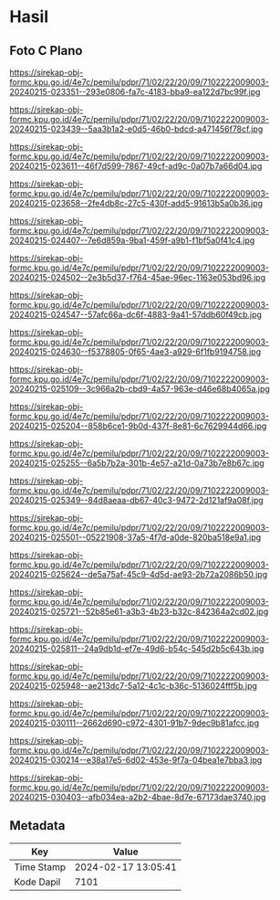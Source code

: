 # Hasil

## Foto C Plano

https://sirekap-obj-formc.kpu.go.id/4e7c/pemilu/pdpr/71/02/22/20/09/7102222009003-20240215-023351--293e0806-fa7c-4183-bba9-ea122d7bc99f.jpg

https://sirekap-obj-formc.kpu.go.id/4e7c/pemilu/pdpr/71/02/22/20/09/7102222009003-20240215-023439--5aa3b1a2-e0d5-46b0-bdcd-a471456f78cf.jpg

https://sirekap-obj-formc.kpu.go.id/4e7c/pemilu/pdpr/71/02/22/20/09/7102222009003-20240215-023611--46f7d599-7867-49cf-ad9c-0a07b7a66d04.jpg

https://sirekap-obj-formc.kpu.go.id/4e7c/pemilu/pdpr/71/02/22/20/09/7102222009003-20240215-023658--2fe4db8c-27c5-430f-add5-91613b5a0b36.jpg

https://sirekap-obj-formc.kpu.go.id/4e7c/pemilu/pdpr/71/02/22/20/09/7102222009003-20240215-024407--7e6d859a-9ba1-459f-a9b1-f1bf5a0f41c4.jpg

https://sirekap-obj-formc.kpu.go.id/4e7c/pemilu/pdpr/71/02/22/20/09/7102222009003-20240215-024502--2e3b5d37-f764-45ae-96ec-1163e053bd96.jpg

https://sirekap-obj-formc.kpu.go.id/4e7c/pemilu/pdpr/71/02/22/20/09/7102222009003-20240215-024547--57afc66a-dc6f-4883-9a41-57ddb60f49cb.jpg

https://sirekap-obj-formc.kpu.go.id/4e7c/pemilu/pdpr/71/02/22/20/09/7102222009003-20240215-024630--f5378805-0f65-4ae3-a929-6f1fb9194758.jpg

https://sirekap-obj-formc.kpu.go.id/4e7c/pemilu/pdpr/71/02/22/20/09/7102222009003-20240215-025109--3c966a2b-cbd9-4a57-963e-d46e68b4065a.jpg

https://sirekap-obj-formc.kpu.go.id/4e7c/pemilu/pdpr/71/02/22/20/09/7102222009003-20240215-025204--858b6ce1-9b0d-437f-8e81-6c7629944d66.jpg

https://sirekap-obj-formc.kpu.go.id/4e7c/pemilu/pdpr/71/02/22/20/09/7102222009003-20240215-025255--6a5b7b2a-301b-4e57-a21d-0a73b7e8b67c.jpg

https://sirekap-obj-formc.kpu.go.id/4e7c/pemilu/pdpr/71/02/22/20/09/7102222009003-20240215-025349--84d8aeaa-db67-40c3-9472-2d121af9a08f.jpg

https://sirekap-obj-formc.kpu.go.id/4e7c/pemilu/pdpr/71/02/22/20/09/7102222009003-20240215-025501--05221908-37a5-4f7d-a0de-820ba518e9a1.jpg

https://sirekap-obj-formc.kpu.go.id/4e7c/pemilu/pdpr/71/02/22/20/09/7102222009003-20240215-025624--de5a75af-45c9-4d5d-ae93-2b72a2086b50.jpg

https://sirekap-obj-formc.kpu.go.id/4e7c/pemilu/pdpr/71/02/22/20/09/7102222009003-20240215-025721--52b85e61-a3b3-4b23-b32c-842364a2cd02.jpg

https://sirekap-obj-formc.kpu.go.id/4e7c/pemilu/pdpr/71/02/22/20/09/7102222009003-20240215-025811--24a9db1d-ef7e-49d6-b54c-545d2b5c643b.jpg

https://sirekap-obj-formc.kpu.go.id/4e7c/pemilu/pdpr/71/02/22/20/09/7102222009003-20240215-025948--ae213dc7-5a12-4c1c-b36c-5136024fff5b.jpg

https://sirekap-obj-formc.kpu.go.id/4e7c/pemilu/pdpr/71/02/22/20/09/7102222009003-20240215-030111--2662d690-c972-4301-91b7-9dec9b81afcc.jpg

https://sirekap-obj-formc.kpu.go.id/4e7c/pemilu/pdpr/71/02/22/20/09/7102222009003-20240215-030214--e38a17e5-6d02-453e-9f7a-04bea1e7bba3.jpg

https://sirekap-obj-formc.kpu.go.id/4e7c/pemilu/pdpr/71/02/22/20/09/7102222009003-20240215-030403--afb034ea-a2b2-4bae-8d7e-67173dae3740.jpg


## Metadata

| Key        | Value               |
| ---------- | ------------------- |
| Time Stamp | 2024-02-17 13:05:41 |
| Kode Dapil | 7101                |



